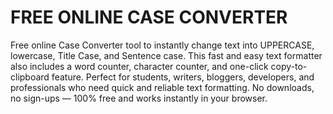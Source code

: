 # FREE ONLINE CASE CONVERTER
Free online Case Converter tool to instantly change text into UPPERCASE, lowercase, Title Case, and Sentence case. This fast and easy text formatter also includes a word counter, character counter, and one-click copy-to-clipboard feature. Perfect for students, writers, bloggers, developers, and professionals who need quick and reliable text formatting. No downloads, no sign-ups — 100% free and works instantly in your browser.
